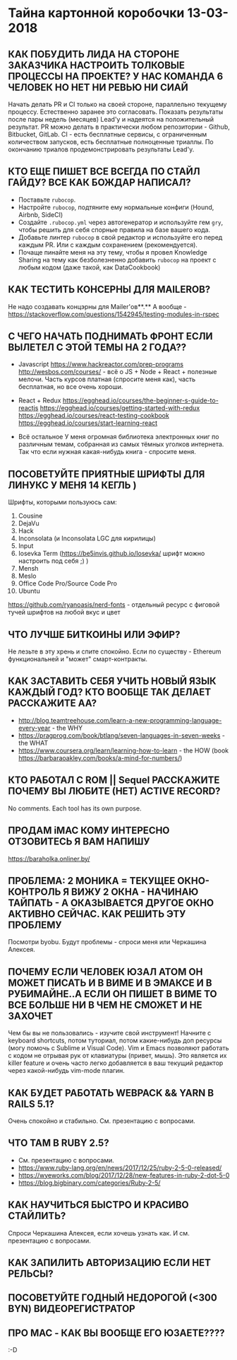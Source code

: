 # Тайна картонной коробочки 13-03-2018

## КАК ПОБУДИТЬ ЛИДА НА СТОРОНЕ ЗАКАЗЧИКА НАСТРОИТЬ ТОЛКОВЫЕ ПРОЦЕССЫ НА ПРОЕКТЕ? У НАС КОМАНДА 6 ЧЕЛОВЕК НО НЕТ НИ РЕВЬЮ НИ СИАЙ

Начать делать PR и CI только на своей стороне, параллельно текущему процессу. Естественно заранее это согласовать.
Показать результаты после пары недель (месяцев) Lead'у и надеятся на положительный результат.
PR можно делать в практически любом репозитории - Github, Bitbucket, GitLab.
CI - есть бесплатные сервисы, с ограниченным количеством запусков, есть бесплатные полноценные триаллы. По окончанию триалов продемонстрировать результаты Lead'y.

## КТО ЕЩЕ ПИШЕТ ВСЕ ВСЕГДА ПО СТАЙЛ ГАЙДУ? ВСЕ КАК БОЖДАР НАПИСАЛ?

 - Поставьте `rubocop`.
 - Настройте `rubocop`, подтяните ему нормальные конфиги (Hound, Airbnb, SideCI)
 - Создайте `.rubocop.yml` через автогенератор и используйте гем `gry`, чтобы решить для себя спорные правила на базе вашего кода.
 - Добавьте линтер `rubocop` в свой редактор и используйте его перед каждым PR. Или с каждым сохранением (рекомендуется).
 - Почаще пинайте меня на эту тему, чтобы я провел Knowledge Sharing на тему как безболезненно добавить `rubocop` на проект с любым кодом (даже такой, как DataCookbook)

## КАК ТЕСТИТЬ КОНСЕРНЫ ДЛЯ MAILERОВ?
Не надо создавать концэрны для Mailer'ов**.**
А вообще - https://stackoverflow.com/questions/1542945/testing-modules-in-rspec

## С ЧЕГО НАЧАТЬ ПОДНИМАТЬ ФРОНТ ЕСЛИ ВЫЛЕТЕЛ С ЭТОЙ ТЕМЫ НА 2 ГОДА??

 - Javascript
https://www.hackreactor.com/prep-programs
http://wesbos.com/courses/ - всё о JS + Node + React + полезные мелочи. Часть курсов платная (спросите меня как), часть бесплатная, но все очень хороши.

 - React + Redux
https://egghead.io/courses/the-beginner-s-guide-to-reactjs
https://egghead.io/courses/getting-started-with-redux
https://egghead.io/courses/react-testing-cookbook
https://egghead.io/courses/start-learning-react

 - Всё остальное
У меня огромная библиотека электронных книг по различным темам, собранная из самых тёмных уголков интернета. Так что если нужная какая-нибудь книга - спросите меня.

## ПОСОВЕТУЙТЕ ПРИЯТНЫЕ ШРИФТЫ ДЛЯ ЛИНУКС У МЕНЯ 14 КЕГЛЬ )

Шрифты, которыми пользуюсь сам:
1. Cousine
2. DejaVu
3. Hack
4. Inconsolata (и Inconsolata LGC для кирилицы)
5. Input
6. Iosevka Term (https://be5invis.github.io/Iosevka/ шрифт можно настроить под себя ;) )
7. Mensh
8. Meslo
9. Office Code Pro/Source Code Pro
10. Ubuntu

https://github.com/ryanoasis/nerd-fonts - отдельный ресурс с фиговой тучей шрифтов на любой вкус и цвет

## ЧТО ЛУЧШЕ БИТКОИНЫ ИЛИ ЭФИР?

Не лезьте в эту хрень и спите спокойно.
Если по существу - Ethereum функциональней и "может" смарт-контракты.

## КАК ЗАСТАВИТЬ СЕБЯ УЧИТЬ НОВЫЙ ЯЗЫК КАЖДЫЙ ГОД? КТО ВООБЩЕ ТАК ДЕЛАЕТ РАССКАЖИТЕ АА?

 - http://blog.teamtreehouse.com/learn-a-new-programming-language-every-year - the WHY
 - https://pragprog.com/book/btlang/seven-languages-in-seven-weeks - the WHAT
 - https://www.coursera.org/learn/learning-how-to-learn - the HOW (book https://barbaraoakley.com/books/a-mind-for-numbers/)

## КТО РАБОТАЛ С ROM || Sequel РАССКАЖИТЕ ПОЧЕМУ ВЫ ЛЮБИТЕ (НЕТ) ACTIVE RECORD?

No comments.
Each tool has its own purpose.

## ПРОДАМ iMAC КОМУ ИНТЕРЕСНО ОТЗОВИТЕСЬ Я ВАМ НАПИШУ
https://baraholka.onliner.by/

## ПРОБЛЕМА: 2 МОНИКА = ТЕКУЩЕЕ ОКНО-КОНТРОЛЬ Я ВИЖУ 2 ОКНА - НАЧИНАЮ ТАЙПАТЬ - А ОКАЗЫВАЕТСЯ ДРУГОЕ ОКНО АКТИВНО СЕЙЧАС. КАК РЕШИТЬ ЭТУ ПРОБЛЕМУ

Посмотри byobu.
Будут проблемы - спроси меня или Черкашина Алексея.

## ПОЧЕМУ ЕСЛИ ЧЕЛОВЕК ЮЗАЛ ATOM ОН МОЖЕТ ПИСАТЬ И В ВИМЕ И В ЭМАКСЕ И В РУБИМАЙНЕ..А ЕСЛИ ОН ПИШЕТ В ВИМЕ ТО ВСЕ БОЛЬШЕ НИ В ЧЕМ НЕ СМОЖЕТ И НЕ ЗАХОЧЕТ

Чем бы вы не пользовались - изучите свой инструмент!
Начните с keyboard shortcuts, потом туториал, потом какие-нибудь доп ресурсы (могу помочь с Sublime и Visual Code).
Vim и Emacs позволяют работать с кодом не отрывая рук от клавиатуры (привет, мышь). Это является их killer feature и очень часто легко добавляется в ваш текущий редактор через какой-нибудь vim-mode плагин.

## КАК БУДЕТ РАБОТАТЬ WEBPACK && YARN В RAILS 5.1?

Очень спокойно и стабильно. См. презентацию с вопросами.

## ЧТО ТАМ В RUBY 2.5?

 - См. презентацию с вопросами.
 - https://www.ruby-lang.org/en/news/2017/12/25/ruby-2-5-0-released/
 - https://wyeworks.com/blog/2017/12/28/new-features-in-ruby-2-dot-5-0
 - https://blog.bigbinary.com/categories/Ruby-2-5/

## КАК НАУЧИТЬСЯ  БЫСТРО И КРАСИВО СТАЙЛИТЬ?

Спроси Черкашина Алексея, если хочешь узнать как. И см. презентацию с вопросами.

## КАК ЗАПИЛИТЬ АВТОРИЗАЦИЮ ЕСЛИ НЕТ РЕЛЬСЫ?

## ПОСОВЕТУЙТЕ ГОДНЫЙ НЕДОРОГОЙ (<300 BYN) ВИДЕОРЕГИСТРАТОР

## ПРО MAC - КАК ВЫ ВООБЩЕ ЕГО ЮЗАЕТЕ????

:-D
